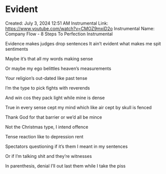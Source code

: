 # Evident

Created: July 3, 2024 12:51 AM
Instrumental Link: https://www.youtube.com/watch?v=CMOZ9mxiD2o
Instrumental Name: Company Flow - 8 Steps To Perfection Instrumental

Evidence makes judges drop sentences
It ain’t evident what makes me spit sentiments

Maybe it’s that all my words making sense

Or maybe my ego belittles heaven’s measurements

Your religion’s out-dated like past tense

I’m the type to pick fights with reverends

And win cos they pack light while mine is dense

True in every sense cept my mind which like air cept by skull is fenced

Thank God for that barrier or we’d all be mince

Not the Christmas type, I intend offence

Tense reaction like to depression rent

Spectators questioning if it’s them I meant in my sentences

Or if I’m talking shit and they’re witnesses

In parenthesis, denial I’ll out last them while I take the piss